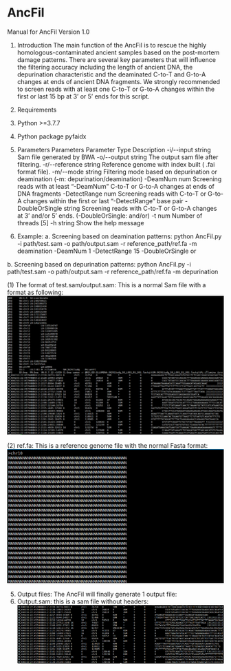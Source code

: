 # AncFil
Manual for AncFil
Version 1.0
1.	Introduction
The main function of the AncFil is to rescue the highly homologous-contaminated ancient samples based on the post-mortem damage patterns. There are several key parameters that will influence the filtering accuracy including the length of ancient DNA, the depurination characteristic and the deaminated C-to-T and G-to-A changes at ends of ancient DNA fragments. We strongly recommended to screen reads with at least one C-to-T or G-to-A changes within the first or last 15 bp at 3’ or 5’ ends for this script. 
 
2.	Requirements
1.	Python >=3.7.7
2.	Python package pyfaidx
3.	Parameters
Parameters	Parameter Type	Description
-i/--input	string	Sam file generated by BWA 
-o/--output	string	The output sam file after filtering.
-r/--reference	string	Reference genome with index built ( .fai format file).
-m/--mode	string	Filtering mode based on depurination or deamination
(-m: depurination/deamination)
-DeamNum	num	Screening reads with at least “-DeamNum” C-to-T or G-to-A changes at ends of DNA fragments
-DetectRange	num	Screening reads with C-to-T or G-to-A changes within the first or last “-DetectRange” base pair
-DoubleOrSingle	string	Screening reads with C-to-T or G-to-A changes at 3’ and/or 5’ ends. (-DoubleOrSingle: and/or)
-t	num	Number of threads [5]
-h	string	Show the help message

4.	Example:
a.	Screening based on deamination patterns:
python AncFil.py -i path/test.sam -o path/output.sam -r reference_path/ref.fa -m deamination -DeamNum 1 -DetectRange 15 -DoubleOrSingle or

b.	Screening based on depurination patterns:
python AncFil.py -i path/test.sam -o path/output.sam -r reference_path/ref.fa -m depurination



(1)	The format of test.sam/output.sam: This is a normal Sam file with a format as following:
![image](https://github.com/tianminglan/AncFil/blob/master/image_file/samfile.png)

(2)	ref.fa: This is a reference genome file with the normal Fasta format: 
![image](https://github.com/tianminglan/AncFil/blob/master/image_file/reference.png)

5.	Output files:
The AncFil will finally generate 1 output file:
1.	Output.sam: this is a sam file without headers:
![image](https://github.com/tianminglan/AncFil/blob/master/image_file/output_sam.png)
